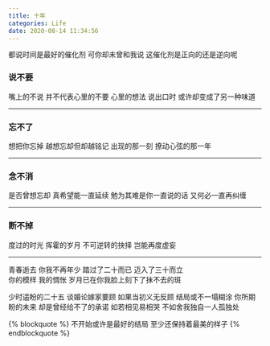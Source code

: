 ```yaml
---
title: 十年
categories: Life
date: 2020-08-14 11:34:56
---
```


都说时间是最好的催化剂
可你却未曾和我说
这催化剂是正向的还是逆向呢

### 说不要
嘴上的不说 并不代表心里的不要 
心里的想法 说出口时 或许却变成了另一种味道
<hr>

### 忘不了
想把你忘掉 越想忘却但却越铭记
出现的那一刻 撩动心弦的那一年
<hr>

### 念不消
是否曾想忘却 真希望能一直延续
勉为其难是你一直说的话 又何必一直再纠缠
<hr>

### 断不掉
度过的时光 挥霍的岁月
不可逆转的抉择 岂能再度虚妄
<hr>

青春逝去 你我不再年少 
踏过了二十而已 迈入了三十而立  
你的模样 我的惆怅 
岁月已在你我脸上刻下了抹不去的斑

少时遥盼的二十五 谈婚论嫁家要顾
如果当初义无反顾 结局或不一塌糊涂
你所期盼的未来 却是曾经给不了的承诺
如若相见易相哭 不如舍我独自一人孤独处

{% blockquote %}
不开始或许是最好的结局
至少还保持着最美的样子
{% endblockquote %}